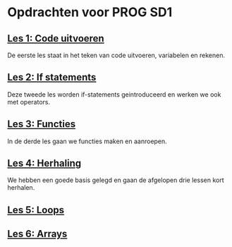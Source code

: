 # Opdrachten voor PROG SD1

## [Les 1: Code uitvoeren](/Les%201.md)
De eerste les staat in het teken van code uitvoeren, variabelen en rekenen.

## [Les 2: If statements](/Les%202.md)
Deze tweede les worden if-statements geintroduceerd en werken we ook met operators.

## [Les 3: Functies](/Les%203.md)
In de derde les gaan we functies maken en aanroepen. 

## [Les 4: Herhaling](/Les%204.md)
We hebben een goede basis gelegd en gaan de afgelopen drie lessen kort herhalen.

## [Les 5: Loops](/Les%205.md)

## [Les 6: Arrays](/Les%206.md)